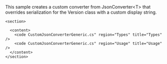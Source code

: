 <?xml version="1.0" encoding="utf-8"?>
<topic id="CustomJsonConverterGeneric" revisionNumber="1">
  <developerConceptualDocument xmlns="http://ddue.schemas.microsoft.com/authoring/2003/5" xmlns:xlink="http://www.w3.org/1999/xlink">This sample creates a custom converter from <c>JsonConverter&lt;T&gt;</c>
      that overrides serialization for the <c>Version</c> class with a custom display string.

    <section>

      <content>
        <code CustomJsonConverterGeneric.cs" region="Types" title="Types" />
        <code CustomJsonConverterGeneric.cs" region="Usage" title="Usage" />
      </content>
    </section>